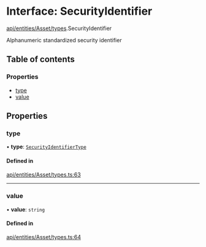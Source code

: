 # Interface: SecurityIdentifier

[api/entities/Asset/types](../wiki/api.entities.Asset.types).SecurityIdentifier

Alphanumeric standardized security identifier

## Table of contents

### Properties

- [type](../wiki/api.entities.Asset.types.SecurityIdentifier#type)
- [value](../wiki/api.entities.Asset.types.SecurityIdentifier#value)

## Properties

### type

• **type**: [`SecurityIdentifierType`](../wiki/api.entities.Asset.types.SecurityIdentifierType)

#### Defined in

[api/entities/Asset/types.ts:63](https://github.com/PolymeshAssociation/polymesh-sdk/blob/9a8715021/src/api/entities/Asset/types.ts#L63)

___

### value

• **value**: `string`

#### Defined in

[api/entities/Asset/types.ts:64](https://github.com/PolymeshAssociation/polymesh-sdk/blob/9a8715021/src/api/entities/Asset/types.ts#L64)
